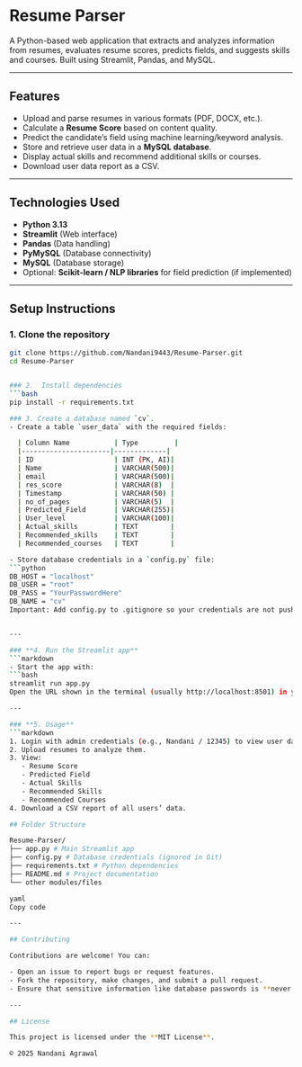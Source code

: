 # Resume Parser

A Python-based web application that extracts and analyzes information from resumes, evaluates resume scores, predicts fields, and suggests skills and courses. Built using Streamlit, Pandas, and MySQL.

---

## Features

- Upload and parse resumes in various formats (PDF, DOCX, etc.).
- Calculate a **Resume Score** based on content quality.
- Predict the candidate’s field using machine learning/keyword analysis.
- Store and retrieve user data in a **MySQL database**.
- Display actual skills and recommend additional skills or courses.
- Download user data report as a CSV.

---

## Technologies Used

- **Python 3.13**
- **Streamlit** (Web interface)
- **Pandas** (Data handling)
- **PyMySQL** (Database connectivity)
- **MySQL** (Database storage)
- Optional: **Scikit-learn / NLP libraries** for field prediction (if implemented)

---

## Setup Instructions

### 1. Clone the repository
```bash
git clone https://github.com/Nandani9443/Resume-Parser.git
cd Resume-Parser


### 2.  Install dependencies
```bash
pip install -r requirements.txt

### 3. Create a database named `cv`.
- Create a table `user_data` with the required fields:

  | Column Name           | Type         |
  |----------------------|-------------|
  | ID                    | INT (PK, AI)|
  | Name                  | VARCHAR(500)|
  | email                 | VARCHAR(500)|
  | res_score             | VARCHAR(8)  |
  | Timestamp             | VARCHAR(50) |
  | no_of_pages           | VARCHAR(5)  |
  | Predicted_Field       | VARCHAR(255)|
  | User_level            | VARCHAR(100)|
  | Actual_skills         | TEXT        |
  | Recommended_skills    | TEXT        |
  | Recommended_courses   | TEXT        |

- Store database credentials in a `config.py` file:
```python
DB_HOST = "localhost"
DB_USER = "root"
DB_PASS = "YourPasswordHere"
DB_NAME = "cv"
Important: Add config.py to .gitignore so your credentials are not pushed to GitHub.


---

### **4. Run the Streamlit app**
```markdown
- Start the app with:
```bash
streamlit run app.py
Open the URL shown in the terminal (usually http://localhost:8501) in your browser.

---

### **5. Usage**
```markdown
1. Login with admin credentials (e.g., Nandani / 12345) to view user data.
2. Upload resumes to analyze them.
3. View:
   - Resume Score
   - Predicted Field
   - Actual Skills
   - Recommended Skills
   - Recommended Courses
4. Download a CSV report of all users’ data.

## Folder Structure

Resume-Parser/
├── app.py # Main Streamlit app
├── config.py # Database credentials (ignored in Git)
├── requirements.txt # Python dependencies
├── README.md # Project documentation
└── other modules/files

yaml
Copy code

---

## Contributing

Contributions are welcome! You can:

- Open an issue to report bugs or request features.
- Fork the repository, make changes, and submit a pull request.
- Ensure that sensitive information like database passwords is **never pushed**.

---

## License

This project is licensed under the **MIT License**.  

© 2025 Nandani Agrawal
